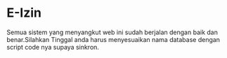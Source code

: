 # E-Izin
Semua sistem yang menyangkut web ini sudah berjalan dengan baik dan benar.Silahkan Tinggal anda harus menyesuaikan nama database dengan script code nya supaya sinkron.
